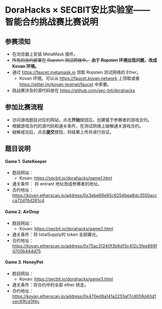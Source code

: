 ## 

# DoraHacks × SECBIT安比实验室——智能合约挑战赛比赛说明

## 参赛须知

- 在浏览器上安装 MetaMask 插件。
- ~~所有的合约部署在 Ropsten 测试网络中。~~ **由于 Ropsten 环境出现问题，改成 Kovan 环境。**
- 通过 https://faucet.metamask.io 领取 Ropsten 测试网络的 Ether。 
	- Kovan 环境。可以从 https://faucet.kovan.network 上领取或者 https://gitter.im/kovan-testnet/faucet 中索要。
- 挑战赛涉及的源代码放在 https://github.com/sec-bit/dorahacks

## 参加比赛流程

- 访问游戏题目对应的网站，点击**开始**按钮后，创建属于参赛者的游戏合约。
- 根据游戏合约的源代码和通关条件，在测试网络上破解通关游戏合约。
- 破解成功后，点击**提交**按钮，将结果上传并进行验证。

## 题目说明

#### Game 1.  GateKeeper

- 题目网站：
	- Kovan: https://secbit.io/dorahacks/game1.html
- 通关条件： 将 entrant 地址改成参赛者的地址。
- 合约地址： https://kovan.etherscan.io/address/0x3ebe68e95c6254bea8dc3550accca72d76d261c4

#### Game 2. AirDrop

- 题目网站：
	- Kovan: https://secbit.io/dorahacks/game2.html
- 通关条件：将 totalSupply的 token 全部薅光。
- 合约地址： https://kovan.etherscan.io/address/0x75ac31240f3b6d13c412c3fee869fd700b444d75

#### Game 3. HoneyPot

- 题目网站： 
	- Kovan: https://secbit.io/dorahacks/game3.html
- 通关条件：将合约中的全部 ether 转走。
- 合约地址：https://kovan.etherscan.io/address/0x470ed8a141a2255af7cd059d40d1cec81fcd3f4c











